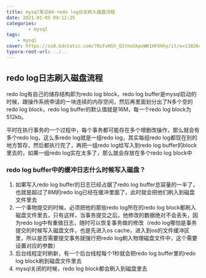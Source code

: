 ```yaml
---
title: mysql笔记04-redo log日志刷入磁盘流程
date: 2021-01-05 09:12:25
categories: 
		- mysql
tags: 
	- mysql
cover: https://ss0.bdstatic.com/70cFvHSh_Q1YnxGkpoWK1HF6hhy/it/u=138264622,1709438672&fm=26&gp=0.jpg
typora-root-url: ../..
---
```


## redo log日志刷入磁盘流程

redo log有自己的储存结构即为redo log block，redo log buffer是mysql启动的时候，跟操作系统申请的一块连续的内存空间，然后再里面划分出了N多个空的redo log block，redo log buffer的默认值就是16M，每一个redo log block为512kb。

平时在执行事务的一个过程中，每个事务都可能存在多个增删改操作，那么就会有多个redo log，这么多redo log就是一组redo log，其实每组redo log都现在别的地方暂存，然后都执行完了，再把一组redo log给写入到redo log buffer的block里去的，如果一组redo log实在太多了，那么就会存放在多个redo log block中

### redo log buffer中的缓冲日志什么时候写入磁盘？

1. 如果写入redo log buffer的日志已经占据了redo log buffer总容量的一半了，也就是超过了8M的redo log已经在缓冲里面了，此时就会把他们刷入到磁盘文件里去
2. 一个事物提交的时候，必须把他的那些redo log所在的redo log block都刷入磁盘文件里去，只有这样，当事务提交之后，他修改的数据绝对不会丢失，因为redo log中有重做日志，随时可以恢复事务做的修改（redo log哪怕是事务提交的时候写入磁盘文件，也是先进入os cache，进入到os的文件缓冲区里，所以是否需要提交事务就强行把redo log刷入物理磁盘文件中，这个需要设置对应的参数）
3. 后台线程定时刷新，有一个后台线程每个1秒就会把redo log buffer里的redo log block刷到磁盘文件里去
4. mysql关闭的时候，redo log block都会刷入到磁盘里去